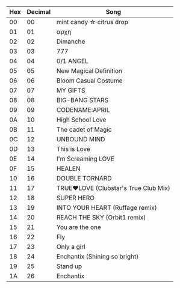 Hex	|	Decimal	|	Song	|
-----	|	-----	|	-----	|
00  	|	00	|	mint candy ☆ citrus drop	|
01  	|	01	|	αρχη	|
02  	|	02	|	Dimanche	|
03  	|	03	|	777	|
04  	|	04	|	0/1 ANGEL	|
05  	|	05	|	New Magical Definition	|
06    | 06 | Bloom Casual Costume  |
07    | 07 | MY GIFTS  |
08    | 08 | BIG-BANG STARS  |
09    | 09 | CODENAME:APRIL  |
0A  	|	10	|	High School Love	|
0B  	|	11	|	The cadet of Magic	|
0C  	|	12	|	UNBOUND MIND	|
0D  	|	13	|	This is Love	|
0E  	|	14	|	I'm Screaming LOVE	|
0F  	|	15	|	HEALEN	|
10    | 16 | DOUBLE TORNARD  |
11    | 17 | TRUE♥LOVE (Clubstar's True Club Mix)  |
12    | 18 | SUPER HERO  |
13    | 19 | INTO YOUR HEART (Ruffage remix)  |
14  	|	20	|	REACH THE SKY (Orbit1 remix)	|
15  	|	21	|	You are the one	|
16  	|	22	|	Fly	|
17  	|	23	|	Only a girl	|
18  	|	24	|	Enchantix (Shining so bright)	|
19  	|	25	|	Stand up	|
1A    | 26 | Enchantix  |
